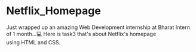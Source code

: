 # Netflix_Homepage
Just wrapped up an amazing Web Development internship at Bharat Intern of 1 month...💻 Here is task3 that's about Netflix's homepage using HTML and CSS.
